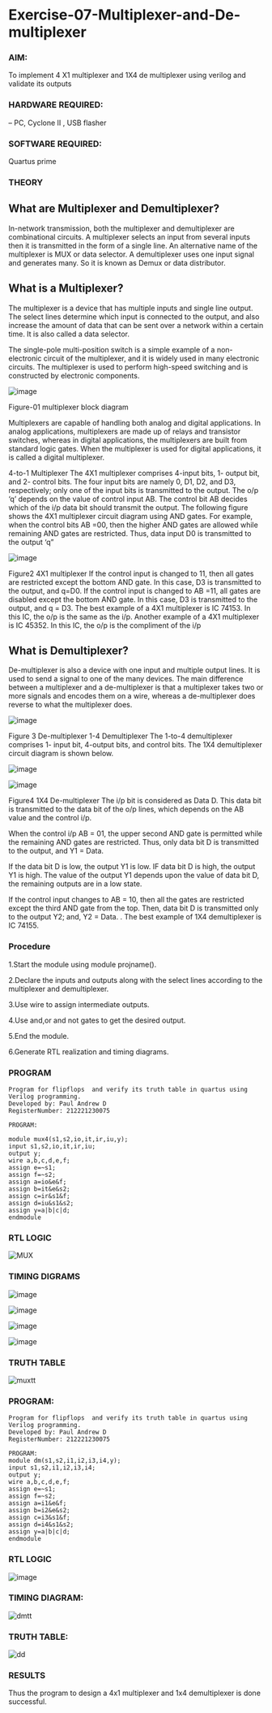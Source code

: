 # Exercise-07-Multiplexer-and-De-multiplexer
### AIM:
To implement 4 X1 multiplexer and 1X4 de multiplexer using verilog and validate its outputs

### HARDWARE REQUIRED:  
– PC, Cyclone II , USB flasher

### SOFTWARE REQUIRED:   
Quartus prime

### THEORY 

## What are Multiplexer and Demultiplexer?
In-network transmission, both the multiplexer and demultiplexer are combinational circuits. A multiplexer selects an input from several inputs then it is transmitted in the form of a single line. An alternative name of the multiplexer is MUX or data selector. A demultiplexer uses one input signal and generates many. So it is known as Demux or data distributor.

## What is a Multiplexer?
The multiplexer is a device that has multiple inputs and single line output. The select lines determine which input is connected to the output, and also increase the amount of data that can be sent over a network within a certain time. It is also called a data selector.

The single-pole multi-position switch is a simple example of a non-electronic circuit of the multiplexer, and it is widely used in many electronic circuits. The multiplexer is used to perform high-speed switching and is constructed by electronic components.

![image](https://user-images.githubusercontent.com/36288975/170912485-73c395c7-23c0-4e78-a53d-a2f0d07d9662.png)

Figure-01 multiplexer block diagram 

Multiplexers are capable of handling both analog and digital applications. In analog applications, multiplexers are made up of relays and transistor switches, whereas in digital applications, the multiplexers are built from standard logic gates. When the multiplexer is used for digital applications, it is called a digital multiplexer.

4-to-1 Multiplexer
The 4X1 multiplexer comprises 4-input bits, 1- output bit, and 2- control bits. The four input bits are namely 0, D1, D2, and D3, respectively; only one of the input bits is transmitted to the output. The o/p ‘q’ depends on the value of control input AB. The control bit AB decides which of the i/p data bit should transmit the output. The following figure shows the 4X1 multiplexer circuit diagram using AND gates. For example, when the control bits AB =00, then the higher AND gates are allowed while remaining AND gates are restricted. Thus, data input D0 is transmitted to the output ‘q”

![image](https://user-images.githubusercontent.com/36288975/170912568-3598c60a-5035-41f3-b0c4-ccedba13aca5.png)


Figure2 4X1 multiplexer 
If the control input is changed to 11, then all gates are restricted except the bottom AND gate. In this case, D3 is transmitted to the output, and q=D0. If the control input is changed to AB =11, all gates are disabled except the bottom AND gate. In this case, D3 is transmitted to the output, and q = D3. The best example of a 4X1 multiplexer is IC 74153. In this IC, the o/p is the same as the i/p. Another example of a 4X1 multiplexer is IC 45352. In this IC, the o/p is the compliment of the i/p


## What is Demultiplexer?
De-multiplexer is also a device with one input and multiple output lines. It is used to send a signal to one of the many devices. The main difference between a multiplexer and a de-multiplexer is that a multiplexer takes two or more signals and encodes them on a wire, whereas a de-multiplexer does reverse to what the multiplexer does.

![image](https://user-images.githubusercontent.com/36288975/170912606-a30e4b74-1726-4430-b245-2c3c3d9c232d.png)

Figure 3 De-multiplexer 
1-4 Demultiplexer
The 1-to-4 demultiplexer comprises 1- input bit, 4-output bits, and control bits. The 1X4 demultiplexer circuit diagram is shown below.

![image](https://user-images.githubusercontent.com/36288975/170912683-00fb746a-1d45-4023-91d1-3a70b841073c.png)

![image](https://user-images.githubusercontent.com/36288975/170912741-7cbd52af-7e0d-4be3-b5c6-6fb9c4eca7c9.png)

Figure4 1X4 De-multiplexer 
The i/p bit is considered as Data D. This data bit is transmitted to the data bit of the o/p lines, which depends on the AB value and the control i/p.

When the control i/p AB = 01, the upper second AND gate is permitted while the remaining AND gates are restricted. Thus, only data bit D is transmitted to the output, and Y1 = Data.

If the data bit D is low, the output Y1 is low. IF data bit D is high, the output Y1 is high. The value of the output Y1 depends upon the value of data bit D, the remaining outputs are in a low state.

If the control input changes to AB = 10, then all the gates are restricted except the third AND gate from the top. Then, data bit D is transmitted only to the output Y2; and, Y2 = Data. . The best example of 1X4 demultiplexer is IC 74155.

 
 
### Procedure

1.Start the module using module projname().

2.Declare the inputs and outputs along with the select lines according to the multiplexer and demultiplexer.

3.Use wire to assign intermediate outputs.

4.Use and,or and not gates to get the desired output.

5.End the module.

6.Generate RTL realization and timing diagrams.


### PROGRAM 
```
Program for flipflops  and verify its truth table in quartus using Verilog programming.
Developed by: Paul Andrew D
RegisterNumber: 212221230075

PROGRAM:

module mux4(s1,s2,io,it,ir,iu,y);
input s1,s2,io,it,ir,iu;
output y;
wire a,b,c,d,e,f;
assign e=~s1;
assign f=~s2;
assign a=io&e&f;
assign b=it&e&s2;
assign c=ir&s1&f;
assign d=iu&s1&s2;
assign y=a|b|c|d;
endmodule

```



### RTL LOGIC  

![MUX](https://user-images.githubusercontent.com/94154683/171138341-1eeefc99-8d0b-483f-9e3e-2e725e17e7c1.png)



### TIMING DIGRAMS  

![image](https://user-images.githubusercontent.com/94154683/171138383-40edc81e-4e26-49ac-94f2-7e099213e489.png)

![image](https://user-images.githubusercontent.com/94154683/171138416-8f1c4f99-d66f-428a-92d4-a467fac010a7.png)

![image](https://user-images.githubusercontent.com/94154683/171138453-bcfd031c-77cb-4ea3-9733-9f94a7120528.png)

![image](https://user-images.githubusercontent.com/94154683/171138482-3dac8c6b-0378-43f3-9e08-401ddf81888b.png)




### TRUTH TABLE 

![muxtt](https://user-images.githubusercontent.com/94154683/171184283-34e5304c-d2b1-4b68-aaa1-7cb4b8591524.jpg)


### PROGRAM:
```
Program for flipflops  and verify its truth table in quartus using Verilog programming.
Developed by: Paul Andrew D
RegisterNumber: 212221230075

PROGRAM:
module dm(s1,s2,i1,i2,i3,i4,y);
input s1,s2,i1,i2,i3,i4;
output y;
wire a,b,c,d,e,f;
assign e=~s1;
assign f=~s2;
assign a=i1&e&f;
assign b=i2&e&s2;
assign c=i3&s1&f;
assign d=i4&s1&s2;
assign y=a|b|c|d;
endmodule
```
### RTL LOGIC  
![image](https://user-images.githubusercontent.com/94154683/171138991-5e761b81-aa56-4221-9d89-908a12220396.png)

### TIMING DIAGRAM:

![dmtt](https://user-images.githubusercontent.com/94154683/171184556-6e3d5e2c-0b8d-4b23-a5dc-071238e3f9a8.png)

### TRUTH TABLE:

![dd](https://user-images.githubusercontent.com/94154683/171184657-372c166d-d88f-4e70-8644-cb47d5092f01.png)


### RESULTS 
Thus the program to design a 4x1 multiplexer and 1x4 demultiplexer is done successful.
